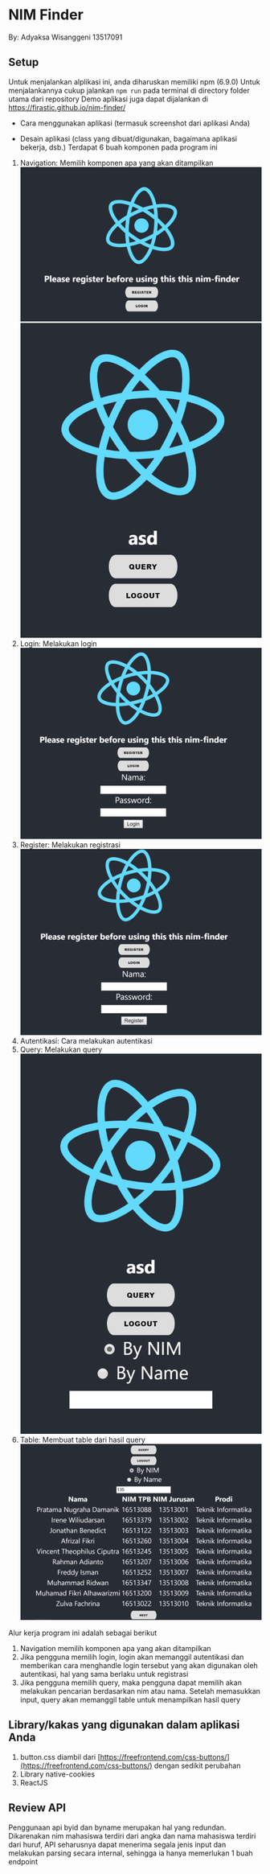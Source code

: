 # NIM Finder
By: Adyaksa Wisanggeni 13517091    
## Setup
Untuk menjalankan alplikasi ini, anda diharuskan memiliki npm (6.9.0)
Untuk menjalankannya cukup jalankan ```npm run``` pada terminal di directory folder utama dari repository
Demo aplikasi juga dapat dijalankan di https://firastic.github.io/nim-finder/
-   Cara menggunakan aplikasi (termasuk screenshot dari aplikasi Anda)
    
-   Desain aplikasi (class yang dibuat/digunakan, bagaimana aplikasi bekerja, dsb.)
Terdapat 6 buah komponen pada program ini
1. Navigation: Memilih komponen apa yang akan ditampilkan
![homeImage](./screenshot/home.jpg)
![homeImage2](./screenshot/home2.jpg)
2. Login: Melakukan login
![loginImage](./screenshot/login.jpg)
3. Register: Melakukan registrasi
![registerImage](./screenshot/register.jpg)
4. Autentikasi: Cara melakukan autentikasi
5. Query: Melakukan query
![queryImage](./screenshot/query.jpg)
6. Table: Membuat table dari hasil query
![tableImage](./screenshot/table.jpg)

Alur kerja program ini adalah sebagai berikut
1. Navigation memilih komponen apa yang akan ditampilkan
2. Jika pengguna memilih login, login akan memanggil autentikasi dan memberikan cara menghandle login tersebut yang akan digunakan oleh autentikasi, hal yang sama berlaku untuk registrasi
3. Jika pengguna memilih query, maka pengguna dapat memilih akan melakukan pencarian berdasarkan nim atau nama. Setelah memasukkan input, query akan memanggil table untuk menampilkan hasil query  

## Library/kakas yang digunakan dalam aplikasi Anda
1.  button.css diambil dari [https://freefrontend.com/css-buttons/](https://freefrontend.com/css-buttons/) dengan sedikit perubahan
2. Library native-cookies
3. ReactJS

## Review API
Penggunaan api byid dan byname merupakan hal yang redundan. Dikarenakan nim mahasiswa terdiri dari angka dan nama mahasiswa terdiri dari huruf, API seharusnya dapat menerima segala jenis input dan melakukan parsing secara internal, sehingga ia hanya memerlukan 1 buah endpoint